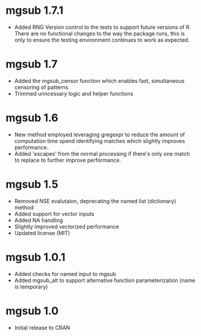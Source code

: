 # mgsub 1.7.1

* Added RNG Version control to the tests to support future versions of R. There are no functional changes to the way the package runs, this is only to ensure the testing environment continues to work as expected.

# mgsub 1.7

* Added the mgsub_censor function which enables fast, simultaneous censoring of patterns
* Trimmed unncessary logic and helper functions

# mgsub 1.6

* New method employed leveraging gregexpr to reduce the amount of computation time spend identifying matches which slightly improves performance.
* Added 'escapes' from the normal processing if there's only one match to replace to further improve performance.

# mgsub 1.5

* Removed NSE evalutaion, deprecating the named list (dictionary) method
* Added support for vector inputs
* Added NA handling
* Slightly improved vectorized performance
* Updated license (MIT)

# mgsub 1.0.1

* Added checks for named input to mgsub
* Added mgsub_alt to support alternative function parameterization (name is temporary)

# mgsub 1.0

* Initial release to CRAN